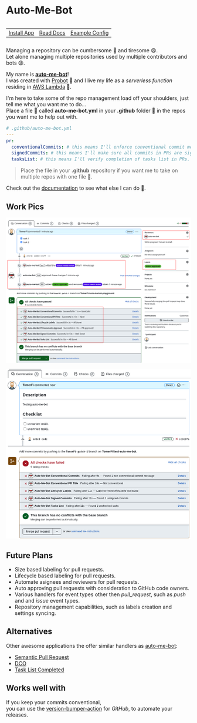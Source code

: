 <!-- markdownlint-disable MD033 -->
# <b>Auto-Me-Bot</b>

<p align="left">
  <table align="left">
    <td align="left"><a href=https://github.com/apps/auto-me-bot target="_blank">Install App</a></td>
    <td align="left"><a href="https://auto-me-bot.tomfi.info/" target="_blank">Read Docs</a></td>
    <td align="left"><a href="https://github.com/TomerFi/auto-me-bot/blob/main/.github/auto-me-bot.yml" target="_blank">Example Config</a></td>
  </table>
</p></br></br></br>

Managing a repository can be cumbersome :construction_worker: and tiresome :tired_face:.</br>
Let alone managing multiple repositories used by multiple contributors and bots :anguished:.</br>

My name is [**auto-me-bot**][auto-me-bot-app]!</br>
I was created with [Probot][probot-pages] :robot: and I live my life
as a _serverless function_ residing in [AWS Lambda][aws-lambda] :floppy_disk:.</br>

I'm here to take some of the repo management load off your shoulders, just tell me what you want me to do...</br>
Place a file :memo: called **auto-me-bot.yml** in your **.github** folder :file_folder: in the repos you want me to help out with.</br>

```yaml
# .github/auto-me-bot.yml
---
pr:
  conventionalCommits: # this means I'll enforce conventional commit messages in PRs.
  signedCommits: # this means I'll make sure all commits in PRs are signed with the 'Signed-off-by' trailer.
  tasksList: # this means I'll verify completion of tasks list in PRs.
```

> Place the file in your **.github** repository if you want me to take on multiple repos with one file :muscle:.

Check out the [documentation][auto-me-bot-doc] to see what else I can do :call_me_hand:.

## Work Pics

[![all-handlers-success]][auto-me-bot-doc]

[![all-handlers-fail]][auto-me-bot-doc]

## Future Plans

- Size based labeling for pull requests.
- Lifecycle based labeling for pull requests.
- Automate asignees and reviewers for pull requests.
- Auto approving pull requests with consideration to GitHub code owners.
- Various handlers for event types other then _pull_request_, such as _push_ and and _issue_ event types.
- Repository management capabilities, such as labels creation and settings syncing.

## Alternatives

Other awesome applications the offer similar handlers as [auto-me-bot][auto-me-bot-app]:

- [Semantic Pull Request][semantic-pull-request]
- [DCO][dco]
- [Task List Completed][task-list-completed]

## Works well with

If you keep your commits conventional,</br>
you can use the [version-bumper-action][version-bumper-action] for _GitHub_, to automate your releases.

<!-- REAL LINKS -->
[auto-me-bot-app]: https://github.com/apps/auto-me-bot
[auto-me-bot-doc]: https://auto-me-bot.tomfi.info/
[aws-lambda]: https://aws.amazon.com/lambda/
[probot-pages]: https://probot.github.io/
[version-bumper-action]: https://github.com/TomerFi/version-bumper-action
<!-- IMAGE LINKS -->
[all-handlers-fail]: https://raw.githubusercontent.com/TomerFi/auto-me-bot/main/docs/img/all-handlers-fail.png
[all-handlers-success]: https://raw.githubusercontent.com/TomerFi/auto-me-bot/main/docs/img/all-handlers-success.png
<!-- ALTERNATIVES LINKS -->
[dco]: https://github.com/apps/dco
[semantic-pull-request]: https://github.com/apps/semantic-pull-requests
[task-list-completed]: https://github.com/marketplace/task-list-completed

